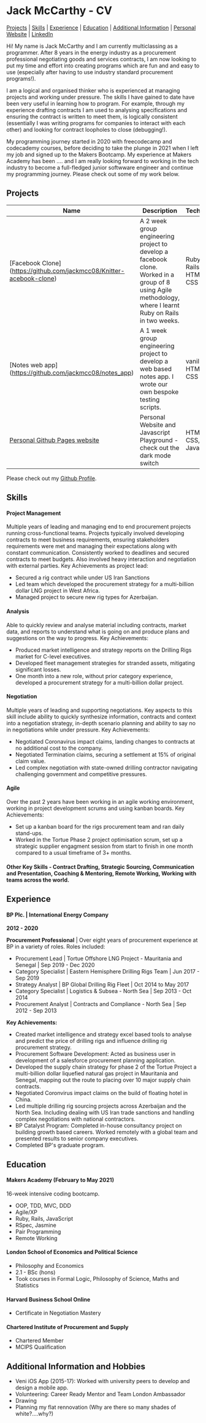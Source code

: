# Jack McCarthy - CV

[Projects](#projects) | [Skills](#skills) | [Experience](#experience) | [Education](#education) | [Additional Information](#additional-information-and-hobbies) | [Personal Website](https://jackmcc08.github.io/) | [LinkedIn](https://www.linkedin.com/in/jackmcc08/)

Hi! My name is Jack McCarthy and I am currently multiclassing as a programmer. After 8 years in the energy industry as a procurement professional negotiating goods and services contracts, I am now looking to put my time and effort into creating programs which are fun and and easy to use (especially after having to use industry standard procurement programs!). 

I am a logical and organised thinker who is experienced at managing projects and working under pressure. The skills I have gained to date have been very useful in learning how to program. For example, through my experience drafting contracts I am used to analysing specifications and ensuring the contract is written to meet them, is logically consistent (essentially I was writing programs for companies to interact with each other) and looking for contract loopholes to close (debugging!).  

My programming journey started in 2020 with freecodecamp and codecademy courses, before deciding to take the plunge in 2021 when I left my job and signed up to the Makers Bootcamp. My experience at Makers Academy has been .... and I am really looking forward to working in the tech industry to become a full-fledged junior softwware engineer and continue my programming journey. Please check out some of my work below.

## Projects

| Name                         | Description       | Tech/tools        | Testing           |
| ---------------------------- | ----------------- | ----------------- | ----------------- |
| [Facebook Clone] (https://github.com/jackmcc08/Knitter-acebook-clone) | A 2 week group engineering project to develop a facebook clone. Worked in a group of 8 using Agile methodology, where I learnt Ruby on Rails in two weeks. | Ruby on Rails, JS, HTML, CSS | RSPEC |
| [Notes web app] (https://github.com/jackmcc08/notes_app) | A 1 week group engineering project to develop a web based notes app. I wrote our own bespoke testing scripts. | vanilla JS, HTML, CSS | Bespoke testing script | 
| [Personal Github Pages website](https://jackmcc08.github.io/)| Personal Website and Javascript Playground - check out the dark mode switch | HTML, CSS, Javascript | n/a |

Please check out my [Github Profile](https://github.com/jackmcc08).

## Skills

#### Project Management

Multiple years of leading and managing end to end procurement projects running cross-functional teams. Projects typically involved developing contracts to meet business requirements, ensuring stakeholders requirements were met and managing their expectations along with constant communication. Consistently worked to deadlines and secured contracts to meet budgets. Also involved heavy interaction and negotiation with external parties. 
Key Achievements as project lead:
- Secured a rig contract while under US Iran Sanctions
- Led team which developed the procurement strategy for a multi-billion dollar LNG project in West Africa.
- Managed project to secure new rig types for Azerbaijan.


#### Analysis

Able to quickly review and analyse material including contracts, market data, and reports to understand what is going on and produce plans and suggestions on the way to progress. 
Key Achievements:
- Produced market intelligence and strategy reports on the Drilling Rigs market for C-level executives. 
- Developed fleet management strategies for stranded assets, mitigating significant losses.
- One month into a new role, without prior category experience, developed a procurement strategy for a multi-billion dollar project.


#### Negotiation

Multiple years of leading and supporting negotiations. Key aspects to this skill include ability to quickly synthesize information, contracts and context into a negotiation strategy, in-depth scenario planning and ability to say no in negotiations while under pressure. 
Key Achievements:
- Negotiated Coronavirus impact claims, landing changes to contracts at no additional cost to the company.
- Negotiated Termination claims, securing a settlement at 15% of original claim value.
- Led complex negotiation with state-owned drilling contractor navigating challenging government and competitive pressures. 

#### Agile

Over the past 2 years have been working in an agile working environment, working in project development scrums and using kanban boards. 
Key Achievements:
- Set up a kanban board for the rigs procurement team and ran daily stand-ups.
- Worked in the Tortue Phase 2 project optimisation scrum, set up a strategic supplier engagment session from start to finish in one month compared to a usual timeframe of 3+ months. 

#### Other Key Skills - Contract Drafting, Strategic Sourcing, Communication and Presentation, Coaching & Mentoring, Remote Working, Working with teams across the world.

## Experience

#### BP Plc. | International Energy Company

**2012 - 2020**

**Procurement Professional** | Over eight years of procurement experience at BP in a variety of roles. Roles included:
- Procurement Lead | Tortue Offshore LNG Project - Mauritania and Senegal | Sep 2019 - Dec 2020
- Category Specialist | Eastern Hemisphere Drilling Rigs Team | Jun 2017 - Sep 2019
- Strategy Analyst | BP Global Drilling Rig Fleet | Oct 2014 to May 2017
- Category Specialist | Logistics & Subsea - North Sea | Sep 2013 - Oct 2014
- Procurement Analyst | Contracts and Compliance - North Sea | Sep 2012 - Sep 2013 

**Key Achievements:**
- Created market intelligence and strategy excel based tools to analyse and predict the price of drilling rigs and influence drilling rig procurement strategy. 
- Procurement Software Development:  Acted as business user in development of a salesforce procurement planning application.
- Developed the supply chain strategy for phase 2 of the Tortue Project a multi-billion dollar liquefied natural gas project in Mauritania and Senegal, mapping out the route to placing over 10 major supply chain contracts.
- Negotiated Coronvirus impact claims on the build of floating hotel in China.
- Led multiple drilling rig sourcing projects across Azerbaijan and the North Sea. Including dealing with US Iran trade sanctions and handling complex negotiations with national contractors.
- BP Catalyst Program: Completed in-house consultancy project on building growth based careers. Worked remotely with a global team and presented results to senior company executives. 
- Completed BP's graduate program.


## Education

#### Makers Academy (February to May 2021)

16-week intensive coding bootcamp.
- OOP, TDD, MVC, DDD
- Agile/XP
- Ruby, Rails, JavaScript
- RSpec, Jasmine
- Pair Programming 
- Remote Working 

#### London School of Economics and Political Science 

- Philosophy and Economics
- 2.1 - BSc (hons)
- Took courses in Formal Logic, Philosophy of Science, Maths and Statistics

#### Harvard Business School Online

- Certificate in Negotiation Mastery

#### Chartered Institute of Procurement and Supply

- Chartered Member
- MCIPS Qualification

## Additional Information and Hobbies

- Veni iOS App (2015-17): Worked with university peers to develop and design a mobile app.
- Volunteering: Career Ready Mentor and Team London Ambassador
- Drawing
- Planning my flat rennovation (Why are there so many shades of white?....why?)
